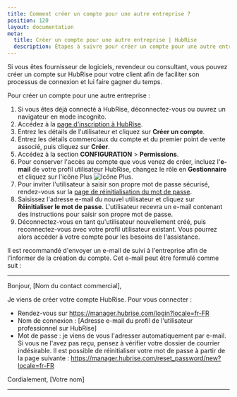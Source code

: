 ```yaml
---
title: Comment créer un compte pour une autre entreprise ?
position: 120
layout: documentation
meta:
  title: Créer un compte pour une autre entreprise | HubRise
  description: Étapes à suivre pour créer un compte pour une autre entreprise que la vôtre sur HubRise. Aidez vos clients à connecter votre application à leur compte HubRise.
---
```


Si vous êtes fournisseur de logiciels, revendeur ou consultant, vous pouvez créer un compte sur HubRise pour votre client afin de faciliter son processus de connexion et lui faire gagner du temps.

Pour créer un compte pour une autre entreprise :

1. Si vous êtes déjà connecté à HubRise, déconnectez-vous ou ouvrez un navigateur en mode incognito.
1. Accédez à la [page d'inscription à HubRise](https://manager.hubrise.com/signup?locale=fr-FR).
1. Entrez les détails de l'utilisateur et cliquez sur **Créer un compte**.
1. Entrez les détails commerciaux du compte et du premier point de vente associé, puis cliquez sur **Créer**.
1. Accédez à la section **CONFIGURATION** > **Permissions**.
1. Pour conserver l'accès au compte que vous venez de créer, incluez l'**e-mail** de votre profil utilisateur HubRise, changez le rôle en **Gestionnaire** et cliquez sur l'icône Plus <InlineImage width="13" height="13">![Icône Plus](../images/059-add-icon.png)</InlineImage>.
1. Pour inviter l'utilisateur à saisir son propre mot de passe sécurisé, rendez-vous sur la [page de réinitialisation du mot de passe](https://manager.hubrise.com/reset_password/new?locale=fr-FR).
1. Saisissez l'adresse e-mail du nouvel utilisateur et cliquez sur **Réinitialiser le mot de passe**. L'utilisateur recevra un e-mail contenant des instructions pour saisir son propre mot de passe.
1. Déconnectez-vous en tant qu'utilisateur nouvellement créé, puis reconnectez-vous avec votre profil utilisateur existant. Vous pourrez alors accéder à votre compte pour les besoins de l'assistance.

Il est recommandé d'envoyer un e-mail de suivi à l'entreprise afin de l'informer de la création du compte. Cet e-mail peut être formulé comme suit :

---

Bonjour, [Nom du contact commercial],

Je viens de créer votre compte HubRise. Pour vous connecter :

- Rendez-vous sur https://manager.hubrise.com/login?locale=fr-FR
- Nom de connexion : [Adresse e-mail du profil de l'utilisateur professionnel sur HubRise]
- Mot de passe : je viens de vous l'adresser automatiquement par e-mail. Si vous ne l'avez pas reçu, pensez à vérifier votre dossier de courrier indésirable. Il est possible de réinitialiser votre mot de passe à partir de la page suivante : https://manager.hubrise.com/reset_password/new?locale=fr-FR

Cordialement, [Votre nom]

---
